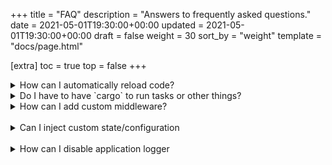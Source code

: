 +++
title = "FAQ"
description = "Answers to frequently asked questions."
date = 2021-05-01T19:30:00+00:00
updated = 2021-05-01T19:30:00+00:00
draft = false
weight = 30
sort_by = "weight"
template = "docs/page.html"

[extra]
toc = true
top = false
+++

<details>
<summary>How can I automatically reload code?</summary>
Try [cargo watch](https://crates.io/crates/cargo-watch):

```
$ cargo-watch -x check  -s 'cargo loco start'
```
</details>

<details>
<summary>Do I have to have `cargo` to run tasks or other things?</summary>
You don't have to run things through `cargo` but in development it's highly recommended. If you build `--release`, your binary contains everything including your code and `cargo` or Rust is not needed.
</details>

<details>
<summary>How can I add custom middleware?</summary>
TBD
</details>

<br/>

<details>
<summary>Can I inject custom state/configuration</summary>
TBD
</details>

<br/>

<details>
<summary>How can I disable application logger</summary>
TBD
</details>
